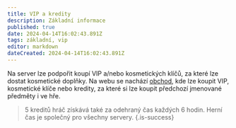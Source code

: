 ```yaml
---
title: VIP a kredity
description: Základní informace
published: true
date: 2024-04-14T16:02:43.891Z
tags: základní, vip
editor: markdown
dateCreated: 2024-04-14T16:02:43.891Z
---
```


Na server lze podpořit koupí VIP a/nebo kosmetických klíčů, za které lze dostat kosmetické doplňky. Na webu se nachází [obchod](https://luminion.net/store), kde lze koupit VIP, kosmetické klíče nebo kredity, za které si lze koupit předchozí jmenované předměty i ve hře.

> 5 kreditů hráč získává také za odehraný čas každých 6 hodin. Herní čas je společný pro všechny servery.
{.is-success}
